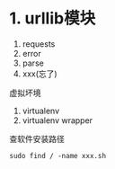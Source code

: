 # 1. urllib模块

1. requests
2. error
3. parse
4. xxx(忘了)



虚拟坏境

1. virtualenv
2. virtualenv wrapper



查软件安装路径

```shell
sudo find / -name xxx.sh
```

